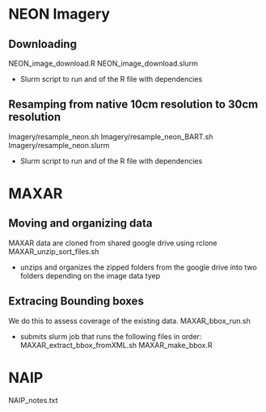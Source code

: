 # NEON Imagery
## Downloading
NEON_image_download.R
NEON_image_download.slurm
- Slurm script to run and of the R file with dependencies

## Resamping from native 10cm resolution to 30cm resolution
Imagery/resample_neon.sh
Imagery/resample_neon_BART.sh
Imagery/resample_neon.slurm
- Slurm script to run and of the R file with dependencies

# MAXAR
## Moving and organizing data
MAXAR data are cloned from shared google drive using rclone
MAXAR_unzip_sort_files.sh
- unzips and organizes the zipped folders from the google drive into two folders depending on the image data tyep

## Extracing Bounding boxes
We do this to assess coverage of the existing data.
MAXAR_bbox_run.sh
- submits slurm job that runs the following files in order:
MAXAR_extract_bbox_fromXML.sh
MAXAR_make_bbox.R


# NAIP
NAIP_notes.txt
